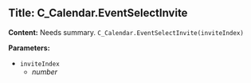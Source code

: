 ## Title: C_Calendar.EventSelectInvite

**Content:**
Needs summary.
`C_Calendar.EventSelectInvite(inviteIndex)`

**Parameters:**
- `inviteIndex`
  - *number*